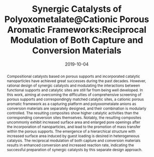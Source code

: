 ---
title: "Synergic Catalysts of Polyoxometalate@Cationic Porous Aromatic  Frameworks:Reciprocal Modulation of Both Capture and Conversion  Materials"
authors:
- Jian Song
- Yue Li
- Ping Cao
- Xiaofei Jing
- Muhammad Faheem
- Yutaka Matsuo
- You-Liang Zhu
- Yuyang Tian
- Xiaohong Wang
- Guangshan Zhu
date: "2019-10-04"
doi: "10.1002/adma.201902444"
publication_types: ["期刊文章"]
publication: "Advanced Materials"
publication_short: "Advanced Materials"
abstract: "<!--more-->
Compositional catalysts based on porous supports and  incorporated catalytic nanoparticles have achieved great successes  during the past decades. However, rational design of synergic catalysts  and modulating the interactions between functional supports and  catalytic sites are still far from being well developed. In this work,  aiming at overcoming the difficulties of comprehensive screening of  porous supports and correspondingly matched catalytic sites, a cationic  porous aromatic framework as a capturing platform and polyoxometalate  anions as conversion materials are separately designed, and their  combination is modularly controlled. The resulting composites show  higher catalytic activities than the corresponding conversion sites  themselves. Notably, the resulting composites uncommonly exhibit  increased surface area and enlarged pore openings after the  incorporation of nanoparticles, and lead to the promotion of mass  transfer within the porous supports. The emergence of a hierarchical  structure with increased surface area induced by guest loading is  desired in heterogeneous catalysis. The reciprocal modulation of both  capture and conversion materials results in enhanced conversion and  increased reaction rate, indicating the successful preparation of  synergic catalysts by this separate design approach."
url_pdf: "https://onlinelibrary.wiley.com/doi/10.1002/adma.201902444"
---